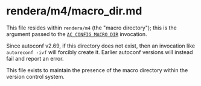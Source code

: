 rendera/m4/macro_dir.md
=======

This file resides within ```rendera/m4``` (the "macro directory"); this is the
argument passed to the [```AC_CONFIG_MACRO_DIR```][autoconf-manual-input]
invocation.

Since autoconf v2.69, if this directory does not exist, then an invocation like
```autoreconf -ivf``` will forcibly create it. Earlier autoconf versions will
instead fail and report an error.

This file exists to maintain the presence of the macro directory within the
version control system.

[autoconf-manual-input]: https://www.gnu.org/software/autoconf/manual/autoconf.html#Input
